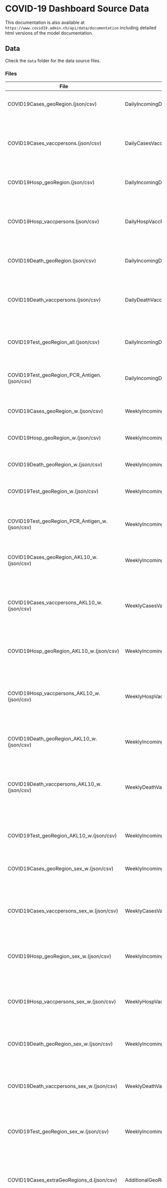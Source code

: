 # COVID-19 Dashboard Source Data

This documentation is also available at `https://www.covid19.admin.ch/api/data/documentation` including detailed html versions of the model documentation.

## Data
Check the `data` folder for the data source files.

### Files
| File  | Model  |  Description |
|---|---|---|
| COVID19Cases_geoRegion.(json/csv) | DailyIncomingData | Daily record timelines by geoRegion for cases. |
| COVID19Cases_vaccpersons.(json/csv) | DailyCasesVaccPersonsIncomingData | Daily record timelines for cases of fully vaccinated persons by vaccine. Data only available for geoRegion CHFL. |
| COVID19Hosp_geoRegion.(json/csv) | DailyIncomingData | Daily record timelines by geoRegion for hospitalisations. |
| COVID19Hosp_vaccpersons.(json/csv) | DailyHospVaccPersonsIncomingData | Daily record timelines for hospitalisations of fully vaccinated persons by vaccine. Data only available for geoRegion CHFL. |
| COVID19Death_geoRegion.(json/csv) | DailyIncomingData | Daily record timelines by geoRegion for deaths. |
| COVID19Death_vaccpersons.(json/csv) | DailyDeathVaccPersonsIncomingData | Daily record timelines for deaths of fully vaccinated persons by vaccine. Data only available for geoRegion CHFL. |
| COVID19Test_geoRegion_all.(json/csv) | DailyIncomingData | Daily record timelines by geoRegion for tests (all test types). |
| COVID19Test_geoRegion_PCR_Antigen.(json/csv) | DailyIncomingData | Daily record timelines by geoRegion and test type (pcr/antigen) for tests. |
| COVID19Cases_geoRegion_w.(json/csv) | WeeklyIncomingData | Iso-Week record timelines by geoRegion for cases. |
| COVID19Hosp_geoRegion_w.(json/csv) | WeeklyIncomingData | Iso-Week record timelines by geoRegion for hospitalisations. |
| COVID19Death_geoRegion_w.(json/csv) | WeeklyIncomingData | Iso-Week record timelines by geoRegion for deaths. |
| COVID19Test_geoRegion_w.(json/csv) | WeeklyIncomingData | Iso-Week record timelines by geoRegion for tests. |
| COVID19Test_geoRegion_PCR_Antigen_w.(json/csv) | WeeklyIncomingData | Iso-Week record timelines by geoRegion and test type (pcr/antigen) for tests. |
| COVID19Cases_geoRegion_AKL10_w.(json/csv) | WeeklyIncomingData | Iso-Week record timelines by geoRegion and age brackets for cases. |
| COVID19Cases_vaccpersons_AKL10_w.(json/csv) | WeeklyCasesVaccPersonsAgeRangeIncomingData | Iso-Week record timelines for cases of fully vaccinated persons by vaccine and age brackets. Data only available for geoRegion CHFL. |
| COVID19Hosp_geoRegion_AKL10_w.(json/csv) | WeeklyIncomingData | Iso-Week record timelines by geoRegion and age brackets for hospitalisations. |
| COVID19Hosp_vaccpersons_AKL10_w.(json/csv) | WeeklyHospVaccPersonsAgeRangeIncomingData | Iso-Week record timelines for hospitalisations of fully vaccinated persons by vaccine and age brackets. Data only available for geoRegion CHFL. |
| COVID19Death_geoRegion_AKL10_w.(json/csv) | WeeklyIncomingData | Iso-Week record timelines by geoRegion and age brackets for deaths. |
| COVID19Death_vaccpersons_AKL10_w.(json/csv) | WeeklyDeathVaccPersonsAgeRangeIncomingData | Iso-Week record timelines for deaths of fully vaccinated persons by vaccine and age brackets. Data only available for geoRegion CHFL. |
| COVID19Test_geoRegion_AKL10_w.(json/csv) | WeeklyIncomingData | Iso-Week record timelines by geoRegion and age brackets for tests (all test types). |
| COVID19Cases_geoRegion_sex_w.(json/csv) | WeeklyIncomingData | Iso-Week record timelines by geoRegion and sex for cases. |
| COVID19Cases_vaccpersons_sex_w.(json/csv) | WeeklyCasesVaccPersonsSexIncomingData | Iso-Week record timelines for cases of fully vaccinated persons by vaccine and sex. Data only available for geoRegion CHFL. |
| COVID19Hosp_geoRegion_sex_w.(json/csv) | WeeklyIncomingData | Iso-Week record timelines by geoRegion and sex for hospitalisations. |
| COVID19Hosp_vaccpersons_sex_w.(json/csv) | WeeklyHospVaccPersonsSexIncomingData | Iso-Week record timelines for hospitalisations of fully vaccinated persons by vaccine and sex. Data only available for geoRegion CHFL. |
| COVID19Death_geoRegion_sex_w.(json/csv) | WeeklyIncomingData | Iso-Week record timelines by geoRegion and sex for deaths. |
| COVID19Death_vaccpersons_sex_w.(json/csv) | WeeklyDeathVaccPersonsSexIncomingData | Iso-Week record timelines for deaths of fully vaccinated persons by vaccine and sex. Data only available for geoRegion CHFL. |
| COVID19Test_geoRegion_sex_w.(json/csv) | WeeklyIncomingData | Iso-Week record timelines by geoRegion and sex for tests (all test types). |
| COVID19Cases_extraGeoRegions_d.(json/csv) | AdditionalGeoRegionDailyIncomingData | Daily record timelines by (additonal) geographical units for cases. Contains data for CH, cantons, greater regions & greater labor market regions. |
| COVID19Cases_extraGeoRegions_14d.(json/csv) | AdditionalGeoRegion14dPeriodIncomingData | 14d aggregated record timelines by (additional) geographical units for cases. Contains data for CH, labor market regions & districts. |
| COVID19WeeklyReportText.(json/csv) | WeeklyReportIncomingData | Weekly report texts by Iso-Week. |
| COVID19EvalTextDaily.(json/csv) | DailyReportIncomingData | Optional extra texts for daily report (PDF). |
| COVID19QuarantineIsolation_geoRegion_d.(json/csv) | ContactTracingIncomingData | Contact tracing data (current record by geoRegion where available). |
| COVID19HospCapacity_geoRegion.(json/csv) | HospCapacityDailyIncomingData | Daily hospital capacity data timelines by geoRegion. |
| COVID19IntQua.(json/csv) | InternationalQuarantineIncomingData | International quarantine data (mandatory quarantine requirement when entering Switzerland). |
| COVID19IntCases.(json/csv) | InternationalDailyIncomingData | International daily data (cases). |
| COVID19Re_geoRegion.(json/csv) | ReDailyIncomingData | Daily R<sub>e</sub> value data timelines by geoRegion. |
| COVID19VaccDosesDelivered.(json/csv) | VaccinationIncomingData | Vaccine doses delivered/received data by geoRegion. |
| COVID19VaccDosesDelivered_vaccine.(json/csv) | VaccinationDosesReceivedDeliveredVaccineIncomingData | Vaccine doses delivered/received data by geoRegion and vaccine (type). |
| COVID19VaccDosesAdministered.(json/csv) | VaccinationIncomingData | Vaccine doses administered data by geoRegion. |
| COVID19AdministeredDoses_vaccine.(json/csv) | VaccinationVaccineIncomingData | Vaccine doses administered data by geoRegion and vaccine (type). |
| COVID19VaccPersons_v2.(json/csv) | VaccPersonsIncomingData | Vaccinated persons data by geoRegion (aggregated by canton/country of residence). |
| *DEPRECATED* COVID19FullyVaccPersons_vaccine_v2.(json/csv) | VaccPersonsVaccineIncomingData | Fully vaccinated persons data by geoRegion (aggregated by canton/country of residence) and vaccine (type) DEPRECATED: will be removed after 21.10.2021. |
| COVID19VaccPersons_vaccine.(json/csv) | VaccPersonsVaccineIncomingData | Vaccinated persons data by geoRegion (aggregated by canton/country of residence) and vaccine (type). |
| COVID19VaccDosesAdministered_AKL10_w.(json/csv) | VaccinationWeeklyIncomingData | Iso-Week record timelines by geoRegion and age brackets for vaccine doses administered. |
| COVID19VaccPersons_AKL10_w_v2.(json/csv) | VaccPersonsWeeklyIncomingData | Iso-Week record timelines by geoRegion (aggregated by canton/country of residence) and age brackets for vaccinated persons. |
| COVID19VaccDosesAdministered_sex_w.(json/csv) VaccinationWeeklyIncomingData | Iso-Week record timelines by geoRegion and sex for vaccine doses administered. |
| COVID19VaccPersons_sex_w_v2.(json/csv) | VaccPersonsWeeklyIncomingData | Iso-Week record timelines by geoRegion (aggregated by canton/country of residence) and sex for vaccinated persons. |
| COVID19FullyVaccPersons_indication_w_v2.(json/csv) | VaccPersonsWeeklyIndicationIncomingData| Iso-Week record timelines by geoRegion (aggregated by canton/country of residence) and vacc indication (reason) for fully vaccinated persons. |
| COVID19VaccDosesAdministered_indication_w.(json/csv) | VaccinationWeeklyIndicationIncomingData | Iso-Week record timelines by geoRegion and vacc indication (reason) for vaccine doses administered. |
| COVID19VaccDosesAdministered_location_w.(json/csv) | VaccinationWeeklyLocationIncomingData | Iso-Week record timelines by geoRegion and location for vaccine doses administered. |
| COVID19VaccSymptoms.(json/csv) | VaccinationSymptomsIncomingData | Data for suspected cases of adverse vaccination reactions based on reports from Swissmedic. |
| COVID19VaccDosesContingent.(json/csv) | VaccinationContingentIncomingData | Allotted vaccination doses contingent data by geoRegion. |
| COVID19Variants_wgs.(json/csv) | VirusVariantsWgsDailyIncomingData |  Virus variant data by geoRegion (source WGS & MSys). |
| COVID19Certificates.(json/csv) | CovidCertificatesDailyIncomingData | Issued COVID certificates data. |

## Schema
Check the `sources.schema.json` file for schema information (only json-schema format for now).

Please note that the data schema can change in the future and be released in a new version. Changes will be tracked here and the current schema version can be read from the data context (see section Download Automation below).

### Upcoming Releases

There are currently no planned releases.

### Releases

### v.0.17.0
**Released**: `07.10.2021`
**Description**:
#### cases, hosp & death data by vaccination status
- the current data files for cases, hosp & death of fully vaccinated persons have been extended with a new `vaccination_status` property for the breakdown by vaccination status (`fully_vaccinated`, `partially_vaccinated`, `not_vaccinated` and `unknown`) in order to make the complete distribution of cases, hosp & deaths by vaccination status available
- the current condition that only cases, hosp & deaths of fully vaccinated persons 14 days after the final dose are counted for `fully_vaccinated` persons has been lifted. this is done to avoid an under-estimate of cases of fully vaccinated persons (and in turn an over-estimate of cases for partially vaccinated persons) because the date of the final administered dose is often not available when cases are reported. this also makes the categories of fully and partially vaccinated more consistent and comparable with the existing vaccination data published. The records with `vaccination_status` of `fully_vaccinated` include occurences of fully vaccinated persons immediately after the final dose and are thus not directly comparable to the data published up to this point.
- data for individual vaccines (`moderna`, `pfizer_biontech` & `johnson_johnson`) has been added to the daily files (`COVID19Cases_vaccpersons`, `COVID19Hosp_vaccpersons` and  `COVID19Death_vaccpersons`)
- the following properties have been added to the daily files (`COVID19Cases_vaccpersons`, `COVID19Hosp_vaccpersons` and  `COVID19Death_vaccpersons`):  `pop`, `inz_entries`, `inzsumTotal`, `mean7d`, `inzmean7d`, `prct`, `prct_mean7d`, `prctSumTotal` and `vaccination_status`
- the following properties have been added to the weekly files (`COVID19Cases_vaccpersons_AKL10_w`, `COVID19Hosp_vaccpersons_AKL10_w`, `COVID19Death_vaccpersons_AKL10_w`, `COVID19Cases_vaccpersons_sex_w`, `COVID19Hosp_vaccpersons_sex_w` and `COVID19Death_vaccpersons_sex_w`) :  `pop`, `inz_entries`, `inzsumTotal`, and  `vaccination_status`
- deprecated file `COVID19FullyVaccPersons_vaccine_v2` (will be removed after 21.10.2021), please switch to the new file `COVID19VaccPersons_vaccine`
- added new file `COVID19VaccPersons_vaccine` which replaces the now deprecated file `COVID19FullyVaccPersons_vaccine_v2` and contains records for both partially and fully vaccinated persons as well as persons with at least one dose.
- added mock data for `COVID19Cases_vaccpersons`, `COVID19Cases_vaccpersons_AKL10_w` and `COVID19Cases_vaccpersons_sex_w`: check online documentation: `https://www.covid19.admin.ch/api/data/documentation#v0170`
- added mock data for `COVID19Hosp_vaccpersons`, `COVID19Hosp_vaccpersons_AKL10_w` and `COVID19Hosp_vaccpersons_sex_w`: check online documentation: `https://www.covid19.admin.ch/api/data/documentation#v0170`
- added mock data for `COVID19Death_vaccpersons`, `COVID19Death_vaccpersons_AKL10_w` and `COVID19Death_vaccpersons_sex_w`: check online documentation: `https://www.covid19.admin.ch/api/data/documentation#v0170`

### v.0.16.4
**Released**: `05.10.2021`
**Description**:
- added new records for vaccine `johnson_johnson` to the following files: `COVID19VaccDosesDelivered_vaccine`, `COVID19AdministeredDoses_vaccine`, `COVID19FullyVaccPersons_vaccine_v2` and `COVID19VaccSymptoms`
- updated models: `VaccinationDosesReceivedDeliveredVaccineIncomingData`, `VaccinationVaccineIncomingData`, `VaccPersonsVaccineIncomingData` and `VaccinationSymptomsIncomingData`

### v.0.16.3
**Released**: `24.09.2021`
**Description**:
- added new records for age groups by vaccination strategy (`12 - 15`, `16 - 64` and `65+`) and an additional property `age_group_type` to distinguish the age groups types to the weekly administered doses and vaccinated persons files by age `COVID19VaccDosesAdministered_AKL10_w.(json/csv)` and `COVID19VaccPersons_AKL10_w_v2.(json/csv)`
- updated models: `VaccinationWeeklyIncomingData` and `VaccPersonsWeeklyIncomingData`

### v.0.16.2
**Released**: `13.09.2021`
**Description**:
- added new timeframe phase 4 starting from 21.06.2021 to daily and weekly models

### v.0.16.1
**Released**: `20.08.2021`
**Description**:
- added new timeframe and totals to daily and weekly models for comparison of all cases, hosp & death records with vaccination breakthrough data (added in release v.0.16.0)
- added properties `timeframe_vacc_info`, `sumTotal_vacc_info` and `offset_vacc_info` to `DailyIncomingData`
- added properties `timeframe_vacc_info`, `sumTotal_vacc_info` and `offset_vacc_info` to `WeeklyIncomingData`
- added new virus variants `C.37` & `B.1.1.318` and updated the virus variant `B.1.617.2` records to also include the `AY.1-AY.12` variants (delta variant family): model: `VirusVariantsWgsDailyIncomingData`

### v.0.16.0
**Released**: `05.08.2021`
**Description**:
#### cases, hosp & death data of fully vaccinated persons
- added new source files for cases of fully vaccinated persons: `COVID19Cases_vaccpersons.(json/csv)` (model `DailyCasesVaccPersonsIncomingData`), `COVID19Cases_vaccpersons_AKL10_w.(json/csv)` (model `WeeklyCasesVaccPersonsAgeRangeIncomingData`) and `COVID19Cases_vaccpersons_sex_w.(json/csv)` (model `WeeklyCasesVaccPersonsSexIncomingData`)
- added new source files for hospitalisations of fully vaccinated persons: `COVID19Hosp_vaccpersons.(json/csv)` (model `DailyHospVaccPersonsIncomingData`), `COVID19Hosp_vaccpersons_AKL10_w.(json/csv)` (model `WeeklyHospVaccPersonsAgeRangeIncomingData`) and `COVID19Hosp_vaccpersons_sex_w.(json/csv)` (model `WeeklyHospVaccPersonsSexIncomingData`)
- added new source files for deaths of fully vaccinated persons: `COVID19Death_vaccpersons.(json/csv)` (model `DailyDeathVaccPersonsIncomingData`), `COVID19Death_vaccpersons_AKL10_w.(json/csv)` (model `WeeklyDeathVaccPersonsAgeRangeIncomingData`) and `COVID19Death_vaccpersons_sex_w.(json/csv)` (model `WeeklyDeathVaccPersonsSexIncomingData`)
- added mock data for `COVID19Cases_vaccpersons`, `COVID19Cases_vaccpersons_AKL10_w` and `COVID19Cases_vaccpersons_sex_w`. check online documentation to download data: `https://www.covid19.admin.ch/api/data/documentation#v0160`
- added mock data for `COVID19Hosp_vaccpersons`, `COVID19Hosp_vaccpersons_AKL10_w` and `COVID19Hosp_vaccpersons_sex_w`. check online documentation to download data: `https://www.covid19.admin.ch/api/data/documentation#v0160`
- added mock data for `COVID19Death_vaccpersons`, `COVID19Death_vaccpersons_AKL10_w` and `COVID19Death_vaccpersons_sex_w`. check online documentation to download data: `https://www.covid19.admin.ch/api/data/documentation#v0160`
- the data is incomplete because the reporting process is still being established and should be interpreted with caution. Consult the 'data_completeness' property for the current estimate of the completeness of the data.
- until the data completeness has improved, only the data for all vaccines combined will be published
- data is only available for geoRegion CHFL
#### difference to previous day
- only the data of the last 28d will be considered to calculate the difference to the previous day so it better reflects the current epidemiologic situation (changes to older data due to late reporting or data quality improvements efforts will not have any influence any more)
- updated the `entries_diff_last` property of the `DailyIncomingData` model accordingly
#### cleanup
- removed source files deprecated by the v.0.14.0 release

### v.0.15.0
**Released**: `27.07.2021`
**Description**:
- added new source file `COVID19VaccDosesDelivered_vaccine.(json/csv)` contains data by vaccine for both received (`COVID19VaccDosesReceived`) and delivered (`COVID19VaccDosesDelivered`) vaccination doses
- added model `VaccinationDosesReceivedDeliveredVaccineIncomingData`
- added mock data for `COVID19VaccDosesDelivered_vaccine`, check online documentation: `https://www.covid19.admin.ch/api/data/documentation#v0150`
- data is only available for geoRegion CHFL

### v.0.14.0
**Released**: `21.07.2021`
**Description**:
- once all cantons report detailed vaccination data, the data on vaccinated person (types `COVID19FullyVaccPersons`, `COVID19AtLeastOneDosePersons` and `COVID19PartiallyVaccPersons`) will be updated to be aggregated geographically by the residence of the person and no longer by the location of the administered doses.
- the following files (aggregation based on location of administered doses) will be DEPRECATED and will not be updated anymore after 16.07.2021 and removed after 30.07.2021: `COVID19VaccPersons.(json/csv)`, `COVID19FullyVaccPersons_vaccine.(json/csv)`, `COVID19FullyVaccPersons_indication_w`, ` COVID19VaccPersons_AKL10_w.(json/csv)` and `COVID19VaccPersons_sex_w.(json/csv)`
- added new source files `COVID19VaccPersons_v2.(json/csv)`, `COVID19FullyVaccPersons_vaccine_v2.(json/csv)`, `COVID19VaccPersons_AKL10_w_v2.(json/csv)`, `COVID19VaccPersons_sex_w_v2.(json/csv)` and `COVID19FullyVaccPersons_indication_w_v2.(json/csv)`
- added models  `VaccPersonsIncomingData`, `VaccPersonsVaccineIncomingData`, `VaccPersonsWeeklyIncomingData` and `VaccPersonsWeeklyIndicationIncomingData`
- mock data added for files `COVID19VaccPersons_v2`, `COVID19FullyVaccPersons_vaccine_v2`, `COVID19VaccPersons_AKL10_w_v2`, `COVID19VaccPersons_sex_w_v2` and `COVID19FullyVaccPersons_indication_w_v2`. Visit the online documentation to download the mock data files: `https://www.covid19.admin.ch/api/data/documentation#upcoming-releases`

### v.0.13.0
**Released**: `21.06.2021`
**Description**:
- added new source file for allotted contigent of vaccination doses: `COVID19VaccDosesContingent.(json/csv)`
- added model `VaccinationContingentIncomingData`

### v.0.12.0
**Released**: `17.06.2021`
**Description**:
- the data for virus variant B.1.617 (Kappa/Delta) will be removed and replaced by individual entries for B.1.617.1 (Kappa) and B.1.617.2 (Delta)
- udpated model `VirusVariantsWgsDailyIncomingData`
- the file `COVID19Variants.(json/csv)` has become DEPRECATED and will not be updated anymore after 17.06.2021 and will be removed after 30.06.2021
- the data for the following variants sourced from MSys (formerly available in the file `COVID19Variants.(json/csv)`) have been added to the `COVID19Variants_wgs.(json/csv)` file: P.1, B.1.617.1  B.1.617.2, B.1.525 (newly reported from 17.06.2021 onward), B.1.351, B.1.1.7 and B.1.1.7 & E484K. Check the `data_source` property to distinguish between the different sources.
- removed DEPRECATED files from version `v.0.8.0`

### v.0.11.0
**Released**: `14.06.2021`
**Description**:
- added new source files for additional geographical unit (greater regions, labor market regions, greater labor market regions and districts) breakdown for cases data: `COVID19Cases_extraGeoRegions_d.(json/csv)` and `COVID19Cases_extraGeoRegions_14d`
- added model documentation for `AdditionalGeoRegionDailyIncomingData`

### v.0.10.0
**Released**: `08.06.2021`
**Description**:
- added new source file for covid certificate data: `COVID19Certificates.(json/csv)`
- added model documentation `CovidCertificatesDailyIncomingData`

### v.0.9.0
**Released**: `25.05.2021`
**Description**:
- added new source files for suspected cases of adverse vaccination reactions based on reports from Swissmedic: `COVID19VaccSymptoms.(json/csv)`
- added model documentation `VaccinationSymptomsIncomingData`

### v.0.8.0
**Released**: `18.05.2021`
**Description**:
- added new source files for virus variant data from WGS: `COVID19Variants_wgs`
- added model documentation `VirusVariantsWgsDailyIncomingData`
- added new source files for vaccinated person data (including fully vaccinated persons, persons with at least one dose and partially vaccinated persons): `COVID19VaccPersons.(json/csv)`, `COVID19VaccPersons_AKL10_w.(json/csv)` and `COVID19VaccPersons_sex_w.(json/csv)`
- the following files are being DEPRECATED and will be removed after 15.06.2021: `COVID19FullyVaccPersons.(json/csv)`, `COVID19FullyVaccPersons_AKL10_w.(json/csv)` and `COVID19FullyVaccPersons_sex_w.(json/csv)`. The information about fully vaccinated persons is included in the files mentioned above (COVID19VaccPersons*)

### v.0.7.0
**Released**: `11.05.2021`
**Description**:
- added new source files for daily vaccination by vaccine (type) data: `COVID19FullyVaccPersons_vaccine.(json/csv)` and `COVID19VaccDosesAdministered_vaccine.(json/csv)`
- added model documentation `VaccinationVaccineIncomingData`

### v.0.6.0
**Released**: `04.05.2021`
**Description**:
- added new source files for weekly vaccination by indication (reason) data: `COVID19FullyVaccPersons_indication_w.(json/csv)` and `COVID19VaccDosesAdministered_indication_w.(json/csv)`
- added model documentation `VaccinationWeeklyIndicationIncomingData`
- added new source file for weekly vaccination by location data: `COVID19VaccDosesAdministered_location_w.(json/csv)`
- added model documentation `VaccinationWeeklyLocationIncomingData`

### v.0.5.0
**Released**: `29.04.2021`
**Description**:
- added new source file for weekly report text data: `COVID19WeeklyReportText.(json/csv)`
- added new source file for weekly test data by test type: `COVID19Test_geoRegion_PCR_Antigen_w.(json/csv)`
- extended the `WeeklyIncomingData` model with data regarding differences to the previous week & extension for test types

### v.0.4.6
**Released**: `26.04.2021`
**Description**:
  - added property `timeframe_phase3` to `HospCapacityDailyIncomingData` model

### v.0.4.5
**Released**: `19.04.2021`
**Description**:
- added new timeframe phase 3 starting from 15.02
  - added properties `offset_Phase3`, `sumTotal_Phase3`, `inzsumTotal_Phase3`, `anteil_pos_phase3` and `timeframe_phase3` to `DailyIncomingData` model
  - added properties `timeframe_phase3` to  `WeeklyIncomingData` model
  - added properties `sumTotal_Phase3` and `timeframe_phase3` to `VirusVariantsDailyIncomingData` model
  - added property `timeframe_phase3` to `ReDailyIncomingData` model

### v.0.4.4
**Released**: `25.03.2021`
**Description**:
- added `granularity` value `partial` to  `VaccinationWeeklyIncomingData` model

### v.0.4.3
**Released**: `19.03.2021`
**Description**:
- added data context history API, see documentation below for details
- added new properties `anteil_pos`, `lower_ci_day` and `upper_ci_day` to the `VirusVariantsDailyIncomingData` model

### v.0.4.2
**Released**: `26.02.2021`
**Description**:
- added new property `mean7d` to the `VaccinationIncomingData` model

### v.0.4.1
**Released**: `23.02.2021`
**Description**:
- added new weekly source files for fully vaccinated persons: `COVID19FullyVaccPerson_AKL10_ws.(json/csv)`, `COVID19FullyVaccPerson_sex_ws.(json/csv)`
- added new weekly source files for vaccination doses administered: `COVID19VaccDosesAdministered_AKL10_w.(json/csv)`, `COVID19VaccDosesAdministered_sex_w.(json/csv)`
- added model documentation `VaccinationWeeklyIncomingData`
- added new property `median_R_mean_mean7d` to R<sub>e</sub> data file `COVID19Re_geoRegion.(json/csv)`
- updated model documentation `ReDailyIncomingData`

### v.0.4.0
**Released**: `18.02.2021`
**Description**:
- added new source file for virus variant data: `COVID19Variants.(json/csv)`
- added model documentation `VirusVariantsDailyIncomingData`

### v.0.3.3
**Released**: `16.02.2021`
**Description**:
- added new source file for fully vaccinated persons: `COVID19FullyVaccPersons.(json/csv)`
- updated model documentation `VaccinationIncomingData`

#### v.0.3.2
**Released**: `05.02.2021`
**Description**:
- added type `COVID19VaccDosesReceived` data for CHFL to `COVID19VaccDosesDelivered.(json/csv)` (doses received by manufacturers)
- updated model documentation `VaccinationIncomingData`

#### v.0.3.1
**Released**: `28.01.2021`
**Description**:
- added new source files for vaccination data: `COVID19VaccDosesDelivered.(json/csv)`, `COVID19VaccDosesAdministered.(json/csv)`
- added new model documentation `VaccinationIncomingData`

#### v.0.3.0
**Released**: `13.01.2021`
**Description**:
- added new daily source file for international cases data `COVID19IntCases.(json/csv)`
- added new model documentation `InternationalDailyIncomingData`

#### v.0.2.0
**Released**: `17.12.2020`
**Description**:
- added new daily source file for R<sub>e</sub> Value by Cantons, CH and FL `COVID19Re_geoRegion.(json/csv)`
- added new source file for mandatory quarantine requirement when entering Switzerland `COVID19IntQua.(json/csv)`

#### v0.1.2

**Released**: `15.12.2020`

**Description**:
 - added new weekly source files for cases, hospitalisations, deaths and tests by geoRegion only
   - `COVID19Cases_geoRegion_w.(json/csv)`
   - `COVID19Hosp_geoRegion_w.(json/csv)`
   - `COVID19Death_geoRegion_w.(json/csv)`
   - `COVID19Test_geoRegion_w.(json/csv)`
 - added `default` weekly source file location group to `sources` of the data context for weekly data by geoRegion only
 - added new source file for daily hospital capacity data timelines by geoRegion `COVID19HospCapacity_geoRegion.(json/csv)`
 - added new model documentation for `HospCapacityDailyIncomingData`, check `https://www.covid19.admin.ch/api/data/documentation` for html version of model documentations
 - added `hospCapacity` file source location to `sources` of the data context
 - added fields `offset_Phase2b`, `sumTotal_Phase2b`, `inzsumTotal_Phase2b` and `anteil_pos_phase2b`to `DailyIncomingData`

#### v0.1.1
**Released**: `20.11.2020`

**Description**:
 - added new source file for test data by test type (pcr/antigen) `COVID19Test_geoRegion_PCR_Antigen.(json/csv)`
 - added `testPcrAntigen` file source location to `sources` of the data context
 - added fields `entries_pos` and `entries_neg` to DailyIncomingData

#### v0.1.0

**Released**: `05.11.2020`

**Description**: Initial version

## Data Context API

### Current Data Context
The current data context can be queried at a static location and provides information about the source date of the current data and source file locations.

```
GET https://www.covid19.admin.ch/api/data/context
```

### Data Model
`sourceDate` contains the overall source date of the data. Multiple publications per day are possible with the same `sourceDate`. Check the `dataVersion` to decide if you need to update your data.

`dataVersion` contains the current data version. Download links may be generated directly using the `dataVersion` but using the pre-generated urls in the `sources` field (see documentation below) is recommended.

`sources` contains information about the source location of all currently available raw source data (zip and individual files) to download as well as the schema version/content. OpenData DCAT-AP-CH metadata information will be published in the future in addition to this API to further facilitate automation of data downloads.

```
{
  "sources": {
    "schema": {
      "version": "{current-schema-version}",
      "jsonSchema": "{current-schema-location-url}"
    },
    "readme": "{current-readme-location-url}",
    "zip": {
      "json": "{current-source-location-url}",
      "csv": "{current-source-location-url}"
    },
    "individual": {
      "json": {
        "daily": {
          "cases": "{current-source-location-url}",
          "hosp": "{current-source-location-url}",
          "death": "{current-source-location-url}",
          "test": "{current-source-location-url}",
          "testPcrAntigen": "{current-source-location-url}",
          "hospCapacity": "{current-source-location-url}",
          "re": "{current-source-location-url}",
          "intCases": "{current-source-location-url}"
        },
        "weekly": {
          "byAge": {
            "cases": "{current-source-location-url}",
            "hosp": "{current-source-location-url}",
            "death": "{current-source-location-url}",
            "test": "{current-source-location-url}"
          },
          "bySex": {
            "cases": "{current-source-location-url}",
            "hosp": "{current-source-location-url}",
            "death": "{current-source-location-url}",
            "test": "{current-source-location-url}"
          },
          "default": {
            "cases": "{current-source-location-url}",
            "hosp": "{current-source-location-url}",
            "death": "{current-source-location-url}",
            "test": "{current-source-location-url}"
          },
        },
        "dailyReport": "{current-source-location-url}",
        "contactTracing": "{current-source-location-url}",
        "intQua": "{current-source-location-url}"
      },
      "csv": {
        "daily": {
          "cases": "{current-source-location-url}",
          "hosp": "{current-source-location-url}",
          "death": "{current-source-location-url}",
          "test": "{current-source-location-url}",
          "testPcrAntigen": "{current-source-location-url}",
          "hospCapacity": "{current-source-location-url}",
          "re": "{current-source-location-url}",
          "intCases": "{current-source-location-url}"
        },
        "weekly": {
          "byAge": {
            "cases": "{current-source-location-url}",
            "hosp": "{current-source-location-url}",
            "death": "{current-source-location-url}",
            "test": "{current-source-location-url}"
          },
          "bySex": {
            "cases": "{current-source-location-url}",
            "hosp": "{current-source-location-url}",
            "death": "{current-source-location-url}",
            "test": "{current-source-location-url}"
          },
          "default": {
            "cases": "{current-source-location-url}",
            "hosp": "{current-source-location-url}",
            "death": "{current-source-location-url}",
            "test": "{current-source-location-url}"
          },
        },
        "dailyReport": "{current-source-location-url}",
        "contactTracing": "{current-source-location-url}",
        "intQua": "{current-source-location-urxl}"
      }
    }
  }
}
```

### Data Context History

The data context history can be queried at a static location and provides a list of previously published data contexts.

```
GET https://www.covid19.admin.ch/api/data/context/history
```
Multiple publications per day are possible due to delays or data corrections etc. By default only the latest data context per day is returned from the API. Query `https://www.covid19.admin.ch/api/data/context/history/full` for all previously published data contexts (multiple per day returned).

### Data Model
`current` Url pointing to the current data context.

`documentation` Url of this documentation

`dataContexts` List of the individual data context history items

### Data Model (individual data context history item)
`date` Day of the publication, formatted as YYYY-MM-DD (e.g. 2021-03-18)

`latest` Multiple publications per day are possible due to delays or data corrections etc. This property indicates if the current data context is the latest one published for this day.

`published` Date and time of publication formatted as ISO 8601 string (e.g. 2021-03-18T13:30:35+01:00)

`dataVersion` Data version of thsi dataContext (see documentation above for details)

`dataContextUrl` Url pointing to the full data context object.

```
{
    "current": "https://www.covid19.admin.ch/api/data/context",
    "documentation": "https://www.covid19.admin.ch/api/data/documentation#data-context-history",
    "dataContexts: [
        {
            "date": "2021-03-18",
            "published": "2021-03-18T13:30:35+01:00",
            "latest": true,
            "dataVersion": "20210318-dec0fnrh",
            "dataContextUrl": "https://www.covid19.admin.ch/api/data/20210318-dec0fnrh/context"
        }
    ]
}
```
